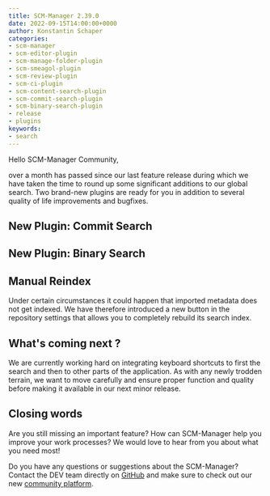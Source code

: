 ```yaml
---
title: SCM-Manager 2.39.0
date: 2022-09-15T14:00:00+0000
author: Konstantin Schaper
categories:
- scm-manager
- scm-editor-plugin
- scm-manage-folder-plugin
- scm-smeagol-plugin
- scm-review-plugin
- scm-ci-plugin
- scm-content-search-plugin
- scm-commit-search-plugin
- scm-binary-search-plugin
- release
- plugins
keywords:
- search
---
```


Hello SCM-Manager Community,

over a month has passed since our last feature release during which we have taken the time to round up some significant
additions to our global search. Two brand-new plugins are ready for you in addition to several quality of life improvements
and bugfixes.

## New Plugin: Commit Search

## New Plugin: Binary Search

## Manual Reindex

Under certain circumstances it could happen that imported metadata does not get indexed. We have therefore introduced
a new button in the repository settings that allows you to completely rebuild its search index.

## What's coming next ?

We are currently working hard on integrating keyboard shortcuts to first the search and then to other parts of the application.
As with any newly trodden terrain, we want to move carefully and ensure proper function and quality before making it available
in our next minor release.

## Closing words
Are you still missing an important feature? How can SCM-Manager help you improve your work processes?
We would love to hear from you about what you need most!

Do you have any questions or suggestions about the SCM-Manager?
Contact the DEV team directly on [GitHub](https://github.com/scm-manager/scm-manager/) and make sure
to check out our new [community platform](https://community.cloudogu.com/c/scm-manager/).
